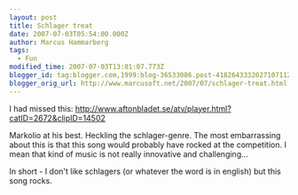 ```yaml
---
layout: post
title: Schlager treat
date: 2007-07-03T05:54:00.000Z
author: Marcus Hammarberg
tags:
  - Fun
modified_time: 2007-07-03T13:01:07.773Z
blogger_id: tag:blogger.com,1999:blog-36533086.post-4182643332027107112
blogger_orig_url: http://www.marcusoft.net/2007/07/schlager-treat.html
---
```


I had missed this:
[http://www.aftonbladet.se/atv/player.html?catID=2672&<span
id="SPELLING_ERROR_0" class="blsp-spelling-error"><span
id="SPELLING_ERROR_0"
class="blsp-spelling-error">clipID=14502](http://www.aftonbladet.se/atv/player.html?catID=2672&clipID=14502)

Markolio
at his best. Heckling the schlager-genre. The most <span
id="SPELLING_ERROR_3"
class="blsp-spelling-corrected">embarrassing about this is that
this song would probably have rocked at the competition. I mean that
kind of music is not really innovative and challenging...

In short - I don't like schlagers (or whatever the word is in
english)
but this song rocks.
